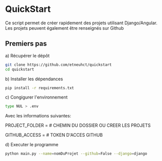 # QuickStart

Ce script permet de créer rapidement des projets utilisant Django/Angular. 
Les projets peuvent également être renseignés sur Github


## Premiers pas
a) Récupérer le dépôt
```bash
git clone https://github.com/etneuhct/quickstart
cd quickstart
```

b) Installer les dépendances
```bash
pip install -r requirements.txt
```

c) Congigurer l'environnement
```bash
type NUL > .env
```
Avec les informations suivantes:


PROJECT_FOLDER = # CHEMIN DU DOSSIER OU CREER LES PROJETS

GITHUB_ACCESS = # TOKEN D'ACCES GITHUB

d) Executer le programme
```bash
python main.py --name=nomDuProjet --github=False --django=django
```
